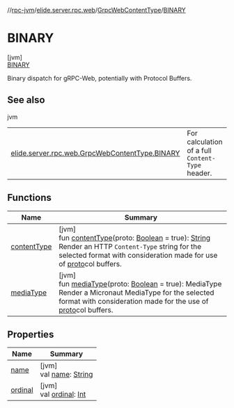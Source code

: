 //[rpc-jvm](../../../../index.md)/[elide.server.rpc.web](../../index.md)/[GrpcWebContentType](../index.md)/[BINARY](index.md)

# BINARY

[jvm]\
[BINARY](index.md)

Binary dispatch for gRPC-Web, potentially with Protocol Buffers.

## See also

jvm

| | |
|---|---|
| [elide.server.rpc.web.GrpcWebContentType.BINARY](../../../../../../packages/rpc-jvm/elide.server.rpc.web/-grpc-web-content-type/-b-i-n-a-r-y/content-type.md) | For calculation of a full `Content-Type` header. |

## Functions

| Name | Summary |
|---|---|
| [contentType](../content-type.md) | [jvm]<br>fun [contentType](../content-type.md)(proto: [Boolean](https://kotlinlang.org/api/latest/jvm/stdlib/kotlin/-boolean/index.html) = true): [String](https://kotlinlang.org/api/latest/jvm/stdlib/kotlin/-string/index.html)<br>Render an HTTP `Content-Type` string for the selected format with consideration made for use of [proto](../content-type.md)col buffers. |
| [mediaType](../media-type.md) | [jvm]<br>fun [mediaType](../media-type.md)(proto: [Boolean](https://kotlinlang.org/api/latest/jvm/stdlib/kotlin/-boolean/index.html) = true): MediaType<br>Render a Micronaut MediaType for the selected format with consideration made for the use of [proto](../media-type.md)col buffers. |

## Properties

| Name | Summary |
|---|---|
| [name](../../-rpc-symbol/-t-r-a-i-l-e-r/index.md#-372974862%2FProperties%2F-814346341) | [jvm]<br>val [name](../../-rpc-symbol/-t-r-a-i-l-e-r/index.md#-372974862%2FProperties%2F-814346341): [String](https://kotlinlang.org/api/latest/jvm/stdlib/kotlin/-string/index.html) |
| [ordinal](../../-rpc-symbol/-t-r-a-i-l-e-r/index.md#-739389684%2FProperties%2F-814346341) | [jvm]<br>val [ordinal](../../-rpc-symbol/-t-r-a-i-l-e-r/index.md#-739389684%2FProperties%2F-814346341): [Int](https://kotlinlang.org/api/latest/jvm/stdlib/kotlin/-int/index.html) |
